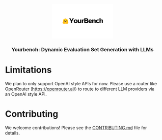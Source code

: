 <p align="center">
  <picture>
    <source media="(prefers-color-scheme: dark)" srcset="docs/assets/yourbench_banner_dark_mode.svg">
    <source media="(prefers-color-scheme: light)" srcset="docs/assets/yourbench_banner_light_mode.svg">
    <img alt="Yourbench Logo" src="docs/assets/yourbench_banner_light_mode.svg" width="200" style="max-width: 100%;">
  </picture>
</p>

<h3 align="center">Yourbench: Dynamic Evaluation Set Generation with LLMs</h3>


# Limitations

We plan to only support OpenAI style APIs for now. Please use a router like OpenRouter (https://openrouter.ai/) to route to different LLM providers via an OpenAI style API.

# Contributing

We welcome contributions! Please see the [CONTRIBUTING.md](docs/CONTRIBUTING.md) file for details.